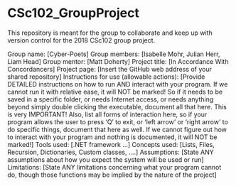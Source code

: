 # CSc102_GroupProject
This repository is meant for the group to collaborate and keep up with version control for the 2018 CSc102 group project.

Group name: [Cyber-Poets]
Group members: [Isabelle Mohr, Julian Herr, Liam Head]
Group mentor: [Matt Doherty]
Project title: [In Accordance With Concordancers]
Project page: [Insert the GitHub web address of your shared repository]
Instructions for use (allowable actions): [Provide DETAILED  instructions on how to run AND interact with your program. If we cannot run it with relative ease, it will NOT be marked! So if it needs to be saved in a specific folder, or needs Internet access, or needs anything beyond simply double clicking the executable, document all that here. This is very IMPORTANT! Also, list all forms of interaction here, so if your program allows the user to press ‘Q’ to exit, or ‘left arrow’ or ‘right arrow’ to do specific things, document that here as well. If we cannot figure out how to interact with your program and nothing is documented, it will NOT be marked!]
Tools used: [.NET framework ...]
Concepts used: [Lists, Files, Recursion, Dictionaries, Custom classes, ....]
Assumptions: [State ANY assumptions about how you expect the system will be used or run]
Limitations: [State ANY limitations concerning what your program cannot do, though those functions may be implied by the nature of the project]
